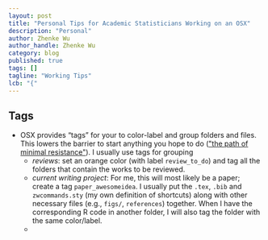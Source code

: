 ```yaml
---
layout: post
title: "Personal Tips for Academic Statisticians Working on an OSX"
description: "Personal"
author: Zhenke Wu
author_handle: Zhenke Wu
category: blog
published: true
tags: []
tagline: "Working Tips"
lcb: "{"
---
```


## Tags

- OSX provides “tags” for your to color-label and group folders and files. This lowers the barrier to start anything you hope to do (["the path of minimal resistance"](http://matt.might.net/articles/productivity-tips-hints-hacks-tricks-for-grad-students-academics/#philosophy)). I usually use tags for grouping
	- *reviews*: set an orange color (with label `review_to_do`) and tag all the folders that contain the works to be reviewed.
	- *current writing project*: For me, this will most likely be a paper; create a tag `paper_awesomeidea`. I usually put the `.tex`, `.bib` and `zwcommands.sty` (my own definition of shortcuts) along with other necessary files (e.g., `figs/`, `references`) together. When I have the corresponding R code in another folder, I will also tag the folder with the same color/label.
	-